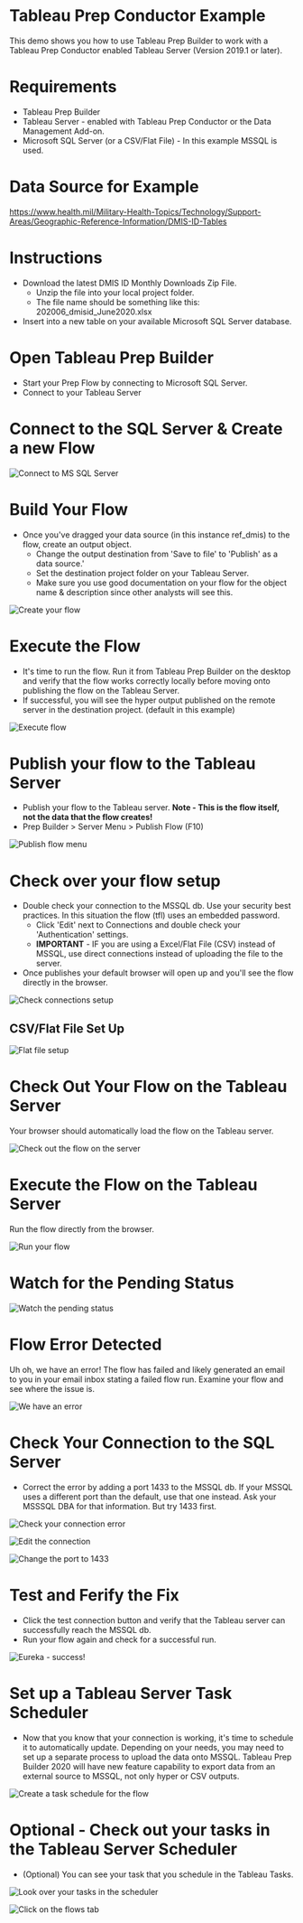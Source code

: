 # Tableau Prep Conductor Example


This demo shows you how to use Tableau Prep Builder to work with a Tableau Prep Conductor enabled Tableau Server (Version 2019.1 or later).

# Requirements #

* Tableau Prep Builder
* Tableau Server - enabled with Tableau Prep Conductor or the Data Management Add-on.
* Microsoft SQL Server (or a CSV/Flat File) - In this example MSSQL is used.

# Data Source for Example #

https://www.health.mil/Military-Health-Topics/Technology/Support-Areas/Geographic-Reference-Information/DMIS-ID-Tables

# Instructions #

* Download the latest DMIS ID Monthly Downloads Zip File.
  * Unzip the file into your local project folder.
  * The file name should be something like this: 202006_dmisid_June2020.xlsx
* Insert into a new table on your available Microsoft SQL Server database.

# Open Tableau Prep Builder #

* Start your Prep Flow by connecting to Microsoft SQL Server. 
* Connect to your Tableau Server

# Connect to the SQL Server & Create a new Flow #

![Connect to MS SQL Server](img/prepbuilder_step1_connect.png)

# Build Your Flow #

* Once you've dragged your data source (in this instance ref_dmis) to the flow, create an output object.
  * Change the output destination from 'Save to file' to 'Publish' as a data source.'
  * Set the destination project folder on your Tableau Server.
  * Make sure you use good documentation on your flow for the object name & description since other analysts will see this.

![Create your flow](img/prepbuilder_step2_createflow.png)

# Execute the Flow #

* It's time to run the flow.   Run it from Tableau Prep Builder on the desktop and verify that the flow works correctly locally before moving onto publishing the flow on the Tableau Server.
* If successful, you will see the hyper output published on the remote server in the destination project. (default in this example)


![Execute flow](img/prepbuilder_step3_execute_and_check.png)

# Publish your flow to the Tableau Server #

* Publish your flow to the Tableau server.  __Note - This is the flow itself, not the data that the flow creates!__
* Prep Builder > Server Menu > Publish Flow (F10)

![Publish flow menu](img/prepbuilder_step4_publishflow_menu.png)

# Check over your flow setup #

* Double check your connection to the MSSQL db.   Use your security best practices.  In this situation the flow (tfl) uses an embedded password.
  * Click 'Edit' next to Connections and double check your 'Authentication' settings. 
  * **IMPORTANT** - IF you are using a Excel/Flat File (CSV) instead of MSSQL, use direct connections instead of uploading the file to the server.
* Once publishes your default browser will open up and you'll see the flow directly in the browser.

![Check connections setup](img/prepbuilder_step5_publishflow_setup.png)

## CSV/Flat File Set Up ##
![Flat file setup](img/prepbuilder_step5_directfile_connects.png)


# Check Out Your Flow on the Tableau Server #

Your browser should automatically load the flow on the Tableau server.

![Check out the flow on the server](img/prepbuilder_step6_doublecheck_on_server.png)

# Execute the Flow on the Tableau Server #

Run the flow directly from the browser.

![Run your flow](img/prepbuilder_step7_runflow.png)

# Watch for the Pending Status #

![Watch the pending status](img/prepbuilder_step7_pending.png)

# Flow Error Detected #

Uh oh, we have an error! The flow has failed and likely generated an email to you in your email inbox stating a failed flow run.
Examine your flow and see where the issue is.

![We have an error](img/prepbuilder_step8_error.png)

# Check Your Connection to the SQL Server #

* Correct the error by adding a port 1433 to the MSSQL db.   If your MSSQL uses a different port than the default, use that one instead.  Ask your MSSSQL DBA for that information.  But try 1433 first.

![Check your connection error](img/prepbuilder_step9_checkconnection.png)

![Edit the connection](img/prepbuilder_step10_editconnection.png)

![Change the port to 1433](img/prepbuilder_step12_editport.png)


# Test and Ferify the Fix #

* Click the test connection button and verify that the Tableau server can successfully reach the MSSQL db.
* Run your flow again and check for a successful run.


![Eureka - success!](img/prepbuilder_step13_success.png)

# Set up a Tableau Server Task Scheduler #

* Now that you know that your connection is working, it's time to schedule it to automatically update. Depending on your needs, you may need to set up a separate process to upload the data onto MSSQL.   Tableau Prep Builder 2020 will have new feature capability to export data from an external source to MSSQL, not only hyper or CSV outputs.   

![Create a task schedule for the flow](img/prepbuilder_step14_createschedule.png)

# Optional - Check out your tasks in the Tableau Server Scheduler #

* (Optional) You can see your task that you schedule in the Tableau Tasks.

![Look over your tasks in the scheduler](img/prepbuilder_step15_checktasks.png)


![Click on the flows tab](img/prepbuilder_step16_checkflows.png)

